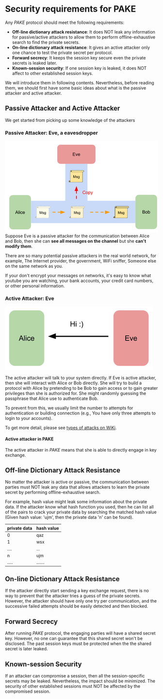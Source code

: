 # Security requirements for PAKE

Any _PAKE_ protocol should meet the following requirements:

- __Off-line dictionary attack resistance__:
It does NOT leak any information for passive/active attackers
to allow them to perform offline-exhaustive search to find the private secrets.
- __On-line dictionary attack resistance__:
It gives an active attacker only one chance to test
the private secret per protocol.
- __Forward secrecy__:
It keeps the session key secure
even the private secrets is leaked later.
- __Known-session security__:
If one session key is leaked,
it does NOT affect to other established session keys.

We will introduce them in following contents.
Nevertheless, before reading them,
we should first have some basic ideas about
what is the passive attacker and active attacker.

## Passive Attacker and Active Attacker

We get started from picking up some knowledge of the attackers

### Passive Attacker: Eve, a eavesdropper

![passive-attacker](passive-attacker.png "Passive Attacker")
Suppose Eve is a passive attacker
for the communication between Alice and Bob,
then she can __see all messages on the channel__
but she __can't modify them__.

There are so many potential passive attackers in the real world network,
for example, The Internet provider, the government, WiFi sniffer,
Someone else on the same network as you.

If your don't encrypt your messages on networks,
it's easy to know what youtube you are watching,
your bank accounts, your credit card numbers,
or other personal information.

### Active Attacker: Eve

![active-attacker](active-attacker.png "Active Attacker")

The active attacker will talk to your system directly.
If Eve is active attacker, then she will interact with Alice or Bob directly.
She will try to build a protocol with Alice by pretending to be Bob
to gain access or to gain greater privileges than she is authorized for.
She might randomly guessing the passphrase that Alice use to authenticate Bob.

To prevent from this, we usually limit the number to attempts
for authentication or building connection
(e.g., You have only three attempts to login to your accounts).

To get more detail, please see [types of attacks on WiKi][attack_type].

#### Active attacker in PAKE

The active attacker in _PAKE_ means that
she is able to directly engage in key exchange.

## Off-line Dictionary Attack Resistance

No matter the attacker is active or passive,
the communication between parties must NOT leak any data
that allows attackers to learn the private secret
by performing offline-exhaustive search.

For example, hash value might leak some information about the private data.
If the attacker know what hash function you used, then he can list all of
the pairs to crack your private data by searching the matched hash value
(Given hash value: 'ujm', then the private data 'n' can be found).

| private data     | hash value |
| ---------------- | ---------- |
| 0                | qaz        |
| 1                | wsx        |
| ....             | ...        |
| n                | ujm        |
| .....            | .......    |

## On-line Dictionary Attack Resistance

If the attacker directly start sending a key exchange request,
there is no way to prevent that
the attacker tries a guess of the private secrets.
However, the attacker should have only one try per communication,
and the successive failed attempts should be easily detected
and then blocked.

## Forward Secrecy

After running _PAKE_ protocol,
the engaging parties will have a shared secret key.
However, no one can guarantee that this shared secret won't be disclosed.
The past session keys must be protected
when the the shared secret is later leaked.

## Known-session Security

If an attacker can compromise a session,
then all the session-specific secrets may be leaked.
Nevertheless, the impact should be minimized.
The security of other established sessions must NOT be affected
by the compromised session.

[attack_type]: https://en.wikipedia.org/wiki/Attack_(computing)#Types_of_attacks "Types of attacks"
